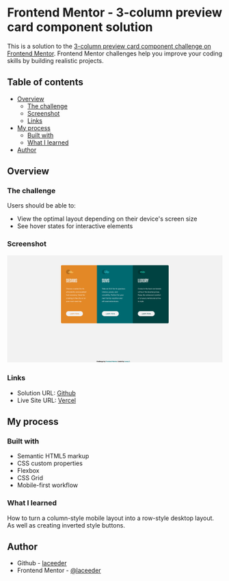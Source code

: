 # Frontend Mentor - 3-column preview card component solution

This is a solution to the [3-column preview card component challenge on Frontend Mentor](https://www.frontendmentor.io/challenges/3column-preview-card-component-pH92eAR2-). Frontend Mentor challenges help you improve your coding skills by building realistic projects. 

## Table of contents

- [Overview](#overview)
  - [The challenge](#the-challenge)
  - [Screenshot](#screenshot)
  - [Links](#links)
- [My process](#my-process)
  - [Built with](#built-with)
  - [What I learned](#what-i-learned)
- [Author](#author)

## Overview

### The challenge

Users should be able to:

- View the optimal layout depending on their device's screen size
- See hover states for interactive elements

### Screenshot

![](./screenshot.png)

### Links

- Solution URL: [Github](https://github.com/laceeder/three-column-preview-card)
- Live Site URL: [Vercel](https://three-column-preview-card-pearl.vercel.app/)

## My process

### Built with

- Semantic HTML5 markup
- CSS custom properties
- Flexbox
- CSS Grid
- Mobile-first workflow

### What I learned

How to turn a column-style mobile layout into a row-style desktop layout. As well as creating inverted style buttons.

## Author

- Github - [laceeder](https://github.com/laceeder)
- Frontend Mentor - [@laceeder](https://www.frontendmentor.io/profile/laceeder)